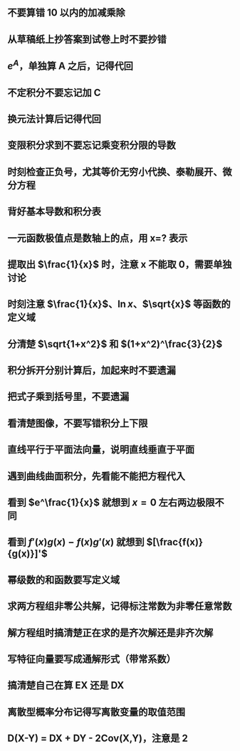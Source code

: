 ## 不要算错 10 以内的加减乘除

## 从草稿纸上抄答案到试卷上时不要抄错

## $e^A$，单独算 A 之后，记得代回

## 不定积分不要忘记加 C

## 换元法计算后记得代回

## 变限积分求到不要忘记乘变积分限的导数

## 时刻检查正负号，尤其等价无穷小代换、泰勒展开、微分方程

## 背好基本导数和积分表

## 一元函数极值点是数轴上的点，用 x=? 表示

## 提取出 $\frac{1}{x}$ 时，注意 x 不能取 0，需要单独讨论

## 时刻注意 $\frac{1}{x}$、$\ln{x}$、$\sqrt{x}$ 等函数的定义域

## 分清楚 $\sqrt{1+x^2}$ 和 $(1+x^2)^\frac{3}{2}$

## 积分拆开分别计算后，加起来时不要遗漏

## 把式子乘到括号里，不要遗漏

## 看清楚图像，不要写错积分上下限

## 直线平行于平面法向量，说明直线垂直于平面

## 遇到曲线曲面积分，先看能不能把方程代入

## 看到 $e^\frac{1}{x}$ 就想到 $x=0$ 左右两边极限不同

## 看到 $f'(x)g(x)-f(x)g'(x)$ 就想到 $[\frac{f(x)}{g(x)}]'$

## 幂级数的和函数要写定义域

## 求两方程组非零公共解，记得标注常数为非零任意常数

## 解方程组时搞清楚正在求的是齐次解还是非齐次解

## 写特征向量要写成通解形式（带常系数）

## 搞清楚自己在算 EX 还是 DX

## 离散型概率分布记得写离散变量的取值范围

## D(X-Y) = DX + DY - 2Cov(X,Y)，注意是 2
